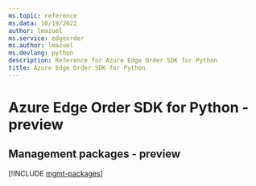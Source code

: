 ```yaml
---
ms.topic: reference
ms.data: 10/19/2022
author: lmazuel
ms.service: edgeorder
ms.author: lmazuel
ms.devlang: python
description: Reference for Azure Edge Order SDK for Python
title: Azure Edge Order SDK for Python
---
```

# Azure Edge Order SDK for Python - preview

## Management packages - preview
[!INCLUDE [mgmt-packages](edge-order-mgmt-index.md)]
